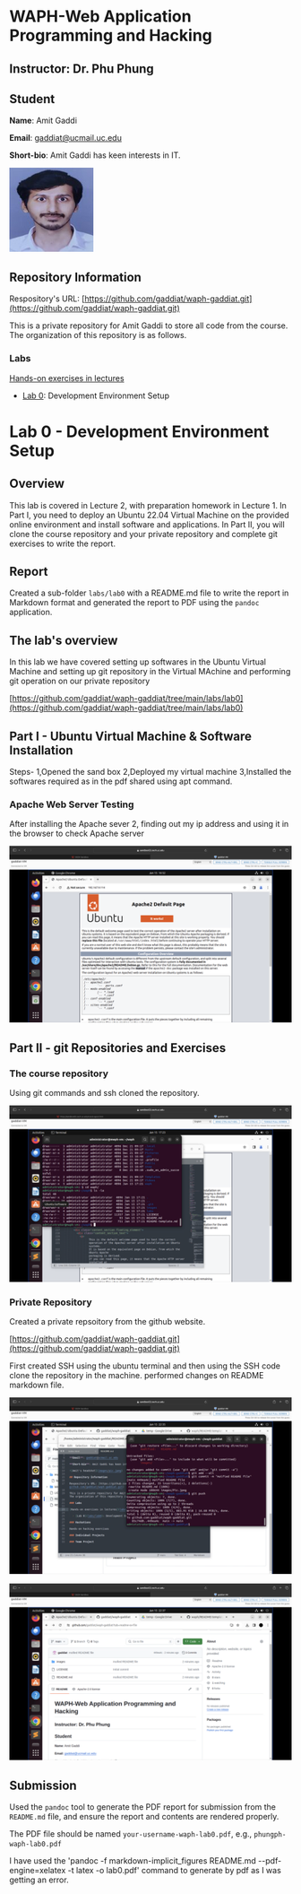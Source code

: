# WAPH-Web Application Programming and Hacking

## Instructor: Dr. Phu Phung

## Student

**Name**: Amit Gaddi

**Email**: gaddiat@ucmail.uc.edu

**Short-bio**: Amit Gaddi has keen interests in IT. 

![Amit's headshot](images/Pic.jpg)

## Repository Information

Respository's URL: [https://github.com/gaddiat/waph-gaddiat.git](https://github.com/gaddiat/waph-gaddiat.git)

This is a private repository for Amit Gaddi to store all code from the course. The organization of this repository is as follows.

### Labs 

[Hands-on exercises in lectures](labs) 

  - [Lab 0](labs/lab0): Development Environment Setup 

# Lab 0 - Development Environment Setup 

## Overview 

This lab is covered in Lecture 2, with preparation homework in Lecture 1. In Part I, you need to deploy an Ubuntu 22.04 Virtual Machine on the provided online environment and install software and applications. In Part II, you will clone the course repository and your private repository and complete git exercises to write the report. 


## Report 

Created a sub-folder `labs/lab0` with a README.md file to write the report in Markdown format and generated the report to PDF using the `pandoc` application.

## The lab's overview

In this lab we have covered setting up softwares in the Ubuntu Virtual Machine and setting up git repository in the Virtual MAchine and performing git operation on our private repository

[https://github.com/gaddiat/waph-gaddiat/tree/main/labs/lab0](https://github.com/gaddiat/waph-gaddiat/tree/main/labs/lab0)

## Part I - Ubuntu Virtual Machine & Software Installation

Steps-
1,Opened the sand box
2,Deployed my virtual machine
3,Installed the softwares required as in the pdf shared using apt command.


### Apache Web Server Testing

After installing the Apache sever 2, finding out my ip address and using it in the browser to check Apache server 

![Apache Screenshot](images/apache.png)

## Part II - git Repositories and Exercises

### The course repository

Using git commands and ssh cloned the repository.

![git clone](images/gitclone.png)

### Private Repository

Created a private repsoitory from the github website.

[https://github.com/gaddiat/waph-gaddiat.git](https://github.com/gaddiat/waph-gaddiat.git)

First created SSH using the ubuntu terminal and then using the SSH code clone the repository in the machine. performed changes on README markdown file.

![git commit and push](images/gitcp.png)

![git commit and push](images/gitcp1.png)

## Submission

Used the `pandoc` tool to generate the PDF report for submission from the `README.md` file, and ensure the report and contents are rendered properly.

The PDF file should be named `your-username-waph-lab0.pdf`, e.g., `phungph-waph-lab0.pdf` 

I have used the 'pandoc -f markdown-implicit_figures README.md --pdf-engine=xelatex -t latex  -o lab0.pdf' command to generate by pdf as I was getting an error.